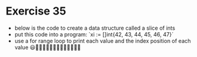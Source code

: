 # Exercise 35

- below is the code to create a data structure called a slice of ints
- put this code into a program: `xi := []int{42, 43, 44, 45, 46, 47}´
- use a for range loop to print each value and the index position of each value
😃🌴🌞🔆🌻🙌🌴🌴🌴🌴🌴🌴🌴🌴
